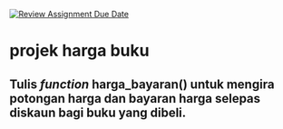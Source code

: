 [![Review Assignment Due Date](https://classroom.github.com/assets/deadline-readme-button-22041afd0340ce965d47ae6ef1cefeee28c7c493a6346c4f15d667ab976d596c.svg)](https://classroom.github.com/a/dv9Zw8eU)
# projek harga buku
<h2>Tulis <i>function</i> <span class="bolded">harga_bayaran()</span> untuk mengira potongan harga dan bayaran harga selepas diskaun bagi buku yang dibeli.</h2>
